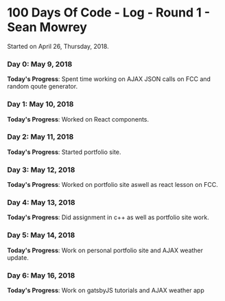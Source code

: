 # 100 Days Of Code - Log - Round 1 - Sean Mowrey

Started on April 26, Thursday, 2018.
### Day 0: May 9, 2018 
**Today's Progress**: Spent time working on AJAX JSON calls on FCC and random qoute generator. 

### Day 1: May 10, 2018 
**Today's Progress**: Worked on React components. 

### Day 2: May 11, 2018 
**Today's Progress**: Started portfolio site. 

### Day 3: May 12, 2018 
**Today's Progress**: Worked on portfolio site aswell as react lesson on FCC. 

### Day 4: May 13, 2018 
**Today's Progress**: Did assignment in c++ as well as portfolio site work. 

### Day 5: May 14, 2018 
**Today's Progress**: Work on personal portfolio site and AJAX weather update. 

### Day 6: May 16, 2018 
**Today's Progress**: Work on gatsbyJS tutorials and AJAX weather app 
